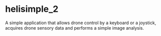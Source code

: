 helisimple_2
============

A simple application that allows drone control by a keyboard or a joystick, acquires drone sensory data and performs a simple image analysis.
